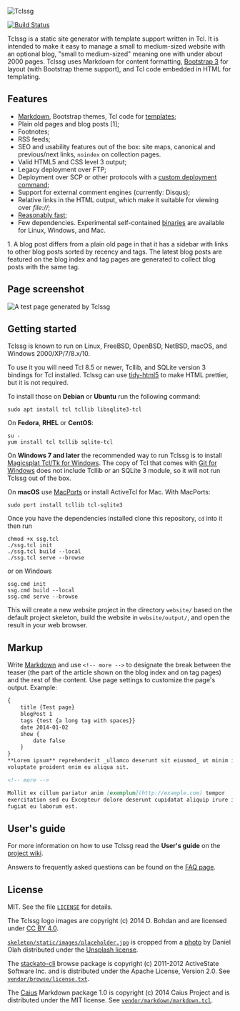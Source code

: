 ![Tclssg](./logo/tclssg-logo-text-small.png)

[![Build Status](https://travis-ci.org/tclssg/tclssg.svg)](https://travis-ci.org/tclssg/tclssg)

Tclssg is a static site generator with template support written in Tcl. It is intended to make it easy to manage a small to medium-sized website with an optional blog, "small to medium-sized" meaning one with under about 2000 pages. Tclssg uses Markdown for content formatting, [Bootstrap 3](http://getbootstrap.com/docs/3.4/) for layout (with Bootstrap theme support), and Tcl code embedded in HTML for templating.

Features
--------

* [Markdown](#markup), Bootstrap themes, Tcl code for [templates](https://github.com/tclssg/tclssg/wiki/Templating);
* Plain old pages and blog posts [1];
* Footnotes;
* RSS feeds;
* SEO and usability features out of the box: site maps, canonical and previous/next links, `noindex` on collection pages.
* Valid HTML5 and CSS level 3 output;
* Legacy deployment over FTP;
* Deployment over SCP or other protocols with a [custom deployment command](https://github.com/tclssg/tclssg/wiki/Using-deployCustom);
* Support for external comment engines (currently: Disqus);
* Relative links in the HTML output, which make it suitable for viewing over *file://*;
* [Reasonably fast](https://github.com/tclssg/tclssg/wiki/Benchmarks);
* Few dependencies. Experimental self-contained [binaries](https://github.com/tclssg/tclssg/wiki/Binaries) are available for Linux, Windows, and Mac.

1\. A blog post differs from a plain old page in that it has a sidebar with links to other blog posts sorted by recency and tags. The latest blog posts are featured on the blog index and tag pages are generated to collect blog posts with the same tag.

Page screenshot
---------------
![A test page generated by Tclssg](screenshot.png)

Getting started
---------------

Tclssg is known to run on Linux, FreeBSD, OpenBSD, NetBSD, macOS, and Windows 2000/XP/7/8.x/10.

To use it you will need Tcl 8.5 or newer, Tcllib, and SQLite version 3 bindings for Tcl installed.  Tclssg can use [tidy-html5](https://www.html-tidy.org) to make HTML prettier, but it is not required.

To install those on **Debian** or **Ubuntu** run the following command:

    sudo apt install tcl tcllib libsqlite3-tcl

On **Fedora**, **RHEL** or **CentOS**:

    su -
    yum install tcl tcllib sqlite-tcl

On **Windows 7 and later** the recommended way to run Tclssg is to install [Magicsplat Tcl/Tk for Windows](https://www.magicsplat.com/tcl-installer/). The copy of Tcl that comes with [Git for Windows](http://msysgit.github.io/) does not include Tcllib or an SQLite 3 module, so it will not run Tclssg out of the box.

On **macOS** use [MacPorts](https://www.macports.org/) or install ActiveTcl for Mac. With MacPorts:

    sudo port install tcllib tcl-sqlite3

Once you have the dependencies installed clone this repository, `cd` into it then run

    chmod +x ssg.tcl
    ./ssg.tcl init
    ./ssg.tcl build --local
    ./ssg.tcl serve --browse

or on Windows

    ssg.cmd init
    ssg.cmd build --local
    ssg.cmd serve --browse

This will create a new website project in the directory `website/` based on the default project skeleton, build the website in `website/output/`, and open the result in your web browser.

Markup
------

Write [Markdown](http://daringfireball.net/projects/markdown/syntax) and use `<!-- more -->` to designate the break between the teaser (the part of the article shown on the blog index and on tag pages) and the rest of the content. Use page settings to customize the page's output. Example:

```markdown
{
    title {Test page}
    blogPost 1
    tags {test {a long tag with spaces}}
    date 2014-01-02
    show {
        date false
    }
}
**Lorem ipsum** reprehenderit _ullamco deserunt sit eiusmod_ ut minim in id
voluptate proident enim eu aliqua sit.

<!-- more -->

Mollit ex cillum pariatur anim [exemplum](http://example.com) tempor
exercitation sed eu Excepteur dolore deserunt cupidatat aliquip irure in
fugiat eu laborum est.
```

User's guide
------------

For more information on how to use Tclssg read the **User's guide** on the [project wiki](https://github.com/tclssg/tclssg/wiki).

Answers to frequently asked questions can be found on the [FAQ page](https://github.com/tclssg/tclssg/wiki/FAQ).

License
-------

MIT. See the file [`LICENSE`](LICENSE) for details.

The Tclssg logo images are copyright (c) 2014 D. Bohdan and are licensed under [CC BY 4.0](https://creativecommons.org/licenses/by/4.0/).

[`skeleton/static/images/placeholder.jpg`](skeleton/static/images/placeholder.jpg) is cropped from a [photo](https://unsplash.com/photos/AsNfzwdcz2I) by Daniel Olah distributed under the [Unsplash license](https://unsplash.com/license).

The [stackato-cli](https://github.com/ActiveState/stackato-cli) browse package is copyright (c) 2011-2012 ActiveState Software Inc. and is distributed under the Apache License, Version 2.0. See [`vendor/browse/license.txt`](vendor/browse/license.txt).

The [Caius](https://github.com/tobijk/caius) Markdown package 1.0 is copyright (c) 2014 Caius Project and is distributed under the MIT license. See [`vendor/markdown/markdown.tcl`](vendor/markdown/markdown.tcl).
